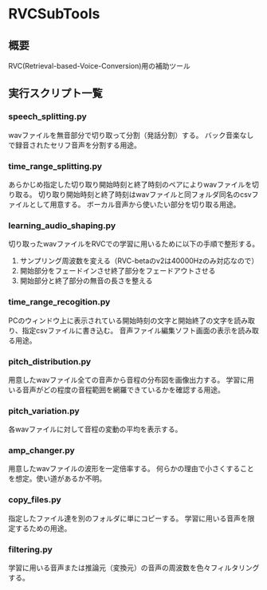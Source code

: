 # RVCSubTools
## 概要
RVC(Retrieval-based-Voice-Conversion)用の補助ツール

## 実行スクリプト一覧
### speech_splitting.py
wavファイルを無音部分で切り取って分割（発話分割）する。
バック音楽なしで録音されたセリフ音声を分割する用途。

### time_range_splitting.py
あらかじめ指定した切り取り開始時刻と終了時刻のペアによりwavファイルを切り取る。
切り取り開始時刻と終了時刻はwavファイルと同フォルダ同名のcsvファイルとして用意する。
ボーカル音声から使いたい部分を切り取る用途。

### learning_audio_shaping.py
切り取ったwavファイルをRVCでの学習に用いるために以下の手順で整形する。
1. サンプリング周波数を変える（RVC-betaのv2は40000Hzのみ対応なので）
2. 開始部分をフェードインさせ終了部分をフェードアウトさせる
3. 開始部分と終了部分の無音の長さを整える

### time_range_recogition.py
PCのウィンドウ上に表示されている開始時刻の文字と開始終了の文字を読み取り、指定csvファイルに書き込む。
音声ファイル編集ソフト画面の表示を読み取る用途。

### pitch_distribution.py
用意したwavファイル全ての音声から音程の分布図を画像出力する。
学習に用いる音声がどの程度の音程範囲を網羅できているかを確認する用途。

### pitch_variation.py
各wavファイルに対して音程の変動の平均を表示する。

### amp_changer.py
用意したwavファイルの波形を一定倍率する。
何らかの理由で小さくすることを想定。使い道があるか不明。

### copy_files.py
指定したファイル達を別のフォルダに単にコピーする。
学習に用いる音声を限定するための用途。

### filtering.py
学習に用いる音声または推論元（変換元）の音声の周波数を色々フィルタリングする。
